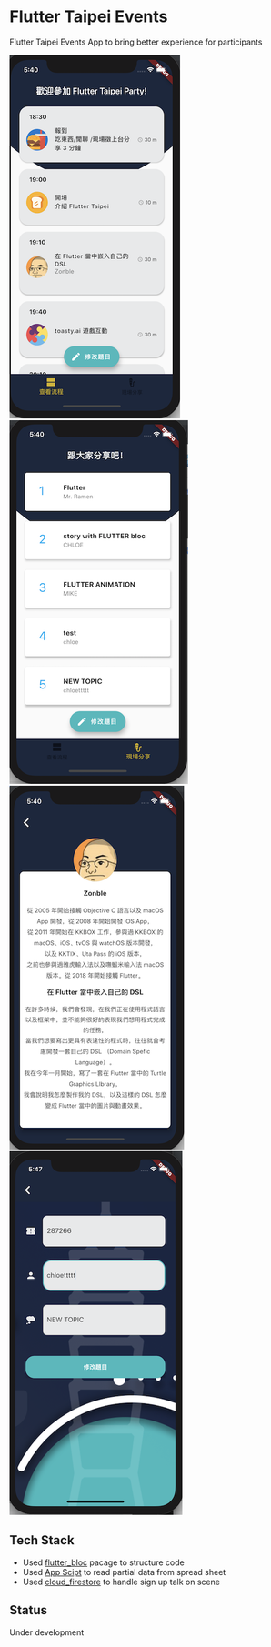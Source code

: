 # Flutter Taipei Events

Flutter Taipei Events App to bring better experience for participants

![image](images/agenda.png)
![image](images/talks.png)
![image](images/talk_detail.png)
![image](images/sign_up_talk.png)


## Tech Stack
* Used [flutter_bloc](https://pub.dev/packages/flutter_bloc) pacage to structure code 
* Used [App Scipt](https://developers.google.com/apps-script) to read partial data from spread sheet
* Used [cloud_firestore](https://pub.dev/packages/cloud_firestore) to handle sign up talk on scene


## Status
Under development





